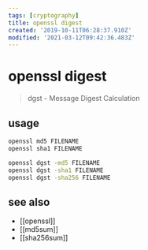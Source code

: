 ```yaml
---
tags: [cryptography]
title: openssl digest
created: '2019-10-11T06:28:37.910Z'
modified: '2021-03-12T09:42:36.483Z'
---
```


# openssl digest

> dgst - Message Digest Calculation

## usage
```sh
openssl md5 FILENAME
openssl sha1 FILENAME

openssl dgst -md5 FILENAME
openssl dgst -sha1 FILENAME
openssl dgst -sha256 FILENAME
```

## see also
- [[openssl]]
- [[md5sum]]
- [[sha256sum]]
